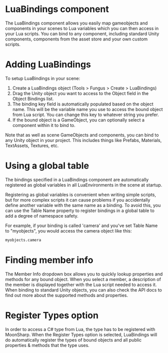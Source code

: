 # LuaBindings component

The LuaBindings component allows you easily map gameobjects and components in your scenes to Lua variables which you can then access in your Lua scripts. You can bind to any component, including standard Unity components, components from the asset store and your own custom scripts.

# Adding LuaBindings

To setup LuaBindings in your scene:

1. Create a LuaBindings object (Tools > Fungus > Create > LuaBindings)
2. Drag the Unity object you want to access to the Object field in the Object Bindings list.
3. The binding key field is automatically populated based on the object name. This will be the variable name you use to access the bound object from Lua script. You can change this key to whatever string you prefer.
4. If the bound object is a GameObject, you can optionally select a component within it to bind to.

Note that as well as scene GameObjects and components, you can bind to any Unity object in your project. This includes things like Prefabs, Materials, TextAssets, Textures, etc.

# Using a global table

The bindings specified in a LuaBindings component are automatically registered as global variables in all LuaEnvironments in the scene at startup. 

Registering as global variables is convenient when writing simple scripts, but for more complex scripts it can cause problems if you accidentally define another variable with the same name as a binding. To avoid this, you can use the Table Name property to register bindings in a global table to add a degree of namespace safety.

For example, if your binding is called 'camera' and you've set Table Name to "myobjects", you would access the camera object like this:
```python
myobjects.camera
```

# Finding member info

The Member Info dropdown box allows you to quickly lookup properties and methods for any bound object. When you select a member, a description of the member is displayed together with the Lua script needed to access it. When binding to standard Unity objects, you can also check the API docs to find out more about the supported methods and properties.

# Register Types option

In order to access a C# type from Lua, the type has to be registered with MoonSharp. When the Register Types option is selected, LuaBindings will do automatically register the types of bound objects and all public properties & methods that the type uses.



